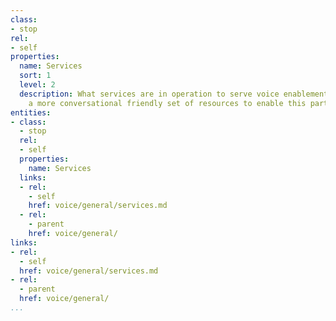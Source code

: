 ```yaml
---
class:
- stop
rel:
- self
properties:
  name: Services
  sort: 1
  level: 2
  description: What services are in operation to serve voice enablement, providing
    a more conversational friendly set of resources to enable this particular clients?
entities:
- class:
  - stop
  rel:
  - self
  properties:
    name: Services
  links:
  - rel:
    - self
    href: voice/general/services.md
  - rel:
    - parent
    href: voice/general/
links:
- rel:
  - self
  href: voice/general/services.md
- rel:
  - parent
  href: voice/general/
...
```

